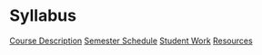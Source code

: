 # Syllabus
[Course Description](syllabus.md)
[Semester Schedule](schedule.md)
[Student Work](work.md)
[Resources](resources.md)


